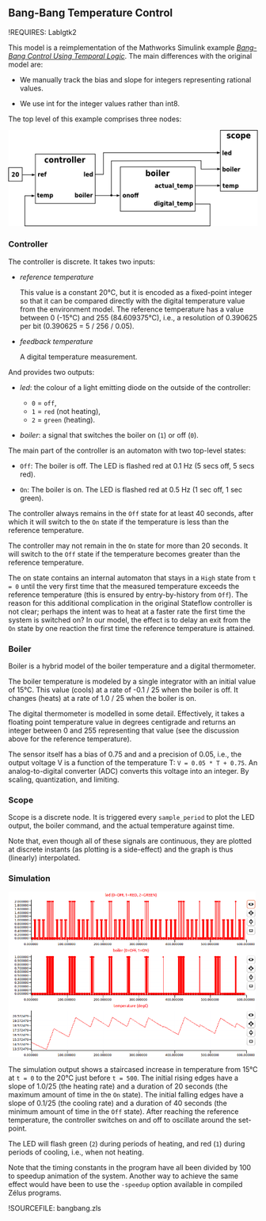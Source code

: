 ## Bang-Bang Temperature Control ##

!REQUIRES: Lablgtk2

This model is a reimplementation of the Mathworks Simulink example
[_Bang-Bang Control Using Temporal Logic_](http://www.mathworks.com/help/simulink/examples/bang-bang-control-using-temporal-logic.html).
The main differences with the original model are:

 * We manually track the bias and slope for integers representing rational
   values.

 * We use int for the integer values rather than int8.

The top level of this example comprises three nodes:

![Model](img/bangbang-model.png "Model")

### Controller ###

The controller is discrete. It takes two inputs:

  * _reference temperature_

    This value is a constant 20°C, but it is encoded as a fixed-point integer
    so that it can be compared directly with the digital temperature value
    from the environment model. The reference temperature has a value
    between 0 (-15°C) and 255 (84.609375°C), i.e., a resolution of
    0.390625 per bit (0.390625 = 5 / 256 / 0.05).

  * _feedback temperature_

    A digital temperature measurement.

And provides two outputs:

  * _led_: the colour of a light emitting diode on the outside of the
    controller:

    * `0` = `off`,
    * `1` = `red` (not heating),
    * `2` = `green` (heating).

  * _boiler_: a signal that switches the boiler on (`1`) or off (`0`).

The main part of the controller is an automaton with two top-level states:

  * `Off`: The boiler is off. The LED is flashed red at 0.1 Hz (5 secs off, 5
    secs red).

  * `On`: The boiler is on. The LED is flashed red at 0.5 Hz (1 sec off, 1 sec
    green).

The controller always remains in the `Off` state for at least 40 seconds,
after which it will switch to the `On` state if the temperature is less than
the reference temperature.

The controller may not remain in the `On` state for more than 20 seconds. It
will switch to the `Off` state if the temperature becomes greater than the
reference temperature.

The on state contains an internal automaton that stays in a `High` state from
`t = 0` until the very first time that the measured temperature exceeds the
reference temperature (this is ensured by entry-by-history from `Off`). The
reason for this additional complication in the original Stateflow controller
is not clear; perhaps the intent was to heat at a faster rate the first time
the system is switched on? In our model, the effect is to delay an exit from
the `On` state by one reaction the first time the reference temperature is
attained.

### Boiler ###

Boiler is a hybrid model of the boiler temperature and a digital
thermometer.

The boiler temperature is modeled by a single integrator with an initial
value of 15°C. This value (cools) at a rate of -0.1 / 25 when the
boiler is off. It changes (heats) at a rate of 1.0 / 25 when the boiler is
on.

The digital thermometer is modelled in some detail. Effectively, it takes a
floating point temperature value in degrees centigrade and returns an
integer between 0 and 255 representing that value (see the discussion above
for the reference temperature).

The sensor itself has a bias of 0.75 and and a precision of 0.05, i.e., the
output voltage V is a function of the temperature T: `V = 0.05 * T + 0.75`. An
analog-to-digital converter (ADC) converts this voltage into an integer. By
scaling, quantization, and limiting.

### Scope ###

Scope is a discrete node. It is triggered every `sample_period` to plot the
LED output, the boiler command, and the actual temperature against time.

Note that, even though all of these signals are continuous, they are plotted
at discrete instants (as plotting is a side-effect) and the graph is thus
(linearly) interpolated.

### Simulation ###

![Simulation](img/bangbang-graph.png "Simulation")

The simulation output shows a staircased increase in temperature from 15°C
at `t = 0` to the 20°C just before `t = 500`. The initial rising edges have a
slope of 1.0/25 (the heating rate) and a duration of 20 seconds (the maximum
amount of time in the `On` state). The initial falling edges have a slope of
0.1/25 (the cooling rate) and a duration of 40 seconds (the minimum amount
of time in the `Off` state). After reaching the reference temperature, the
controller switches on and off to oscillate around the set-point.

The LED will flash green (`2`) during periods of heating, and red (`1`) during
periods of cooling, i.e., when not heating.

Note that the timing constants in the program have all been divided by 100
to speedup animation of the system. Another way to achieve the same effect
would have been to use the `-speedup` option available in compiled Zélus
programs.

!SOURCEFILE: bangbang.zls

